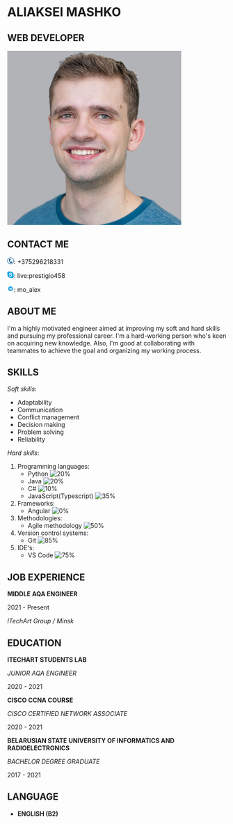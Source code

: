 # **ALIAKSEI MASHKO**
## WEB DEVELOPER
![Profile image wasn't loaded](/assets/img/profile_image.png)
## **CONTACT ME**
![?](/assets/svg/phone_icon.png): +375296218331

![?](/assets/svg/skype_logo.png): live:prestigio458

![?](/assets/svg/telegram_logo.png): mo_alex  
## **ABOUT ME**
I'm a highly motivated engineer aimed at improving my soft and hard skills and pursuing my professional career. I'm a hard-working person who's keen on acquiring new knowledge. Also, I'm good at collaborating with teammates to achieve the goal and organizing my working process.
## **SKILLS**
*Soft skills*:
* Adaptability
* Communication
* Conflict management
* Decision making
* Problem solving
* Reliability

*Hard skills*:
1. Programming languages:
   * Python ![20%](https://progress-bar.dev/20)
   * Java ![20%](https://progress-bar.dev/20)
   * C# ![10%](https://progress-bar.dev/10)
   * JavaScript(Typescript) ![35%](https://progress-bar.dev/35)
2. Frameworks:
   * Angular ![0%](https://progress-bar.dev/0)
3. Methodologies:
   * Agile methodology ![50%](https://progress-bar.dev/50)
4. Version control systems:
   * Git ![85%](https://progress-bar.dev/85)
5. IDE's:
   * VS Code ![75%](https://progress-bar.dev/75)

## **JOB EXPERIENCE**
**MIDDLE AQA ENGINEER**

2021 - Present

*ITechArt Group / Minsk*

## **EDUCATION**
**ITECHART STUDENTS LAB**

*JUNIOR AQA ENGINEER*

2020 - 2021


**CISCO CCNA COURSE**

*CISCO CERTIFIED NETWORK ASSOCIATE*

2020 - 2021


**BELARUSIAN STATE UNIVERSITY OF INFORMATICS AND RADIOELECTRONICS**

*BACHELOR DEGREE GRADUATE*

2017 - 2021
## LANGUAGE

* **ENGLISH (B2)**
